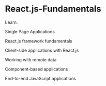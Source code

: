 # React.js-Fundamentals
Learn: 

Single Page Applications


React.js framework fundamentals


Client-side applications with React.js


Working with remote data


Component-based applications


End-to-end JavaScript applications

